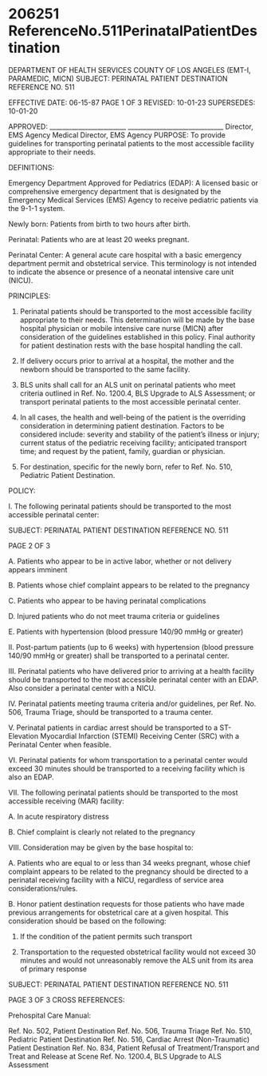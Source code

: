# 206251 ReferenceNo.511PerinatalPatientDestination

DEPARTMENT OF HEALTH SERVICES 
COUNTY OF LOS ANGELES 
(EMT-I, PARAMEDIC, MICN) 
SUBJECT: PERINATAL PATIENT DESTINATION REFERENCE NO. 511 
 
EFFECTIVE DATE: 06-15-87 PAGE 1 OF 3 
REVISED: 10-01-23 
SUPERSEDES: 10-01-20 
 
 
APPROVED: ________________________ ______________________________ 
Director, EMS Agency  Medical Director, EMS Agency 
PURPOSE: To provide guidelines for transporting perinatal patients to the most accessible 
facility appropriate to their needs. 
 
DEFINITIONS: 
 
Emergency Department Approved for Pediatrics (EDAP): A licensed basic or 
comprehensive emergency department that is designated by the Emergency Medical Services 
(EMS) Agency to receive pediatric patients via the 9-1-1 system.  
 
Newly born: Patients from birth to two hours after birth. 
 
Perinatal: Patients who are at least 20 weeks pregnant. 
 
Perinatal Center:  A general acute care hospital with a basic emergency department permit 
and obstetrical service. This terminology is not intended to indicate the absence or presence of 
a neonatal intensive care unit (NICU). 
 
PRINCIPLES: 
 
1. Perinatal patients should be transported to the most accessible facility appropriate to 
their needs. This determination will be made by the base hospital physician or mobile 
intensive care nurse (MICN) after consideration of the guidelines established in this 
policy. Final authority for patient destination rests with the base hospital handling the 
call. 
 
2. If delivery occurs prior to arrival at a hospital, the mother and the newborn should be 
transported to the same facility. 
 
3. BLS units shall call for an ALS unit on perinatal patients who meet criteria outlined in 
Ref. No. 1200.4, BLS Upgrade to ALS Assessment; or transport perinatal patients to the 
most accessible perinatal center. 
 
4. In all cases, the health and well-being of the patient is the overriding consideration in 
determining patient destination. Factors to be considered include: severity and stability 
of the patient’s illness or injury; current status of the pediatric receiving facility; 
anticipated transport time; and request by the patient, family, guardian or physician. 
 
5. For destination, specific for the newly born, refer to Ref. No. 510, Pediatric Patient 
Destination. 
 
POLICY: 
 
I. The following perinatal patients should be transported to the most accessible perinatal 
center: 

SUBJECT: PERINATAL PATIENT DESTINATION  REFERENCE NO. 511 
 
PAGE 2 OF 3 
 
A. Patients who appear to be in active labor, whether or not delivery appears 
imminent 
 
B. Patients whose chief complaint appears to be related to the pregnancy 
 
C. Patients who appear to be having perinatal complications 
 
D. Injured patients who do not meet trauma criteria or guidelines 
 
E. Patients with hypertension (blood pressure 140/90 mmHg or greater) 
 
II. Post-partum patients (up to 6 weeks) with hypertension (blood pressure 140/90 mmHg 
or greater) shall be transported to a perinatal center. 
 
III. Perinatal patients who have delivered prior to arriving at a health facility should be 
transported to the most accessible perinatal center with an EDAP. Also consider a 
perinatal center with a NICU. 
 
IV. Perinatal patients meeting trauma criteria and/or guidelines, per Ref. No. 506, Trauma 
Triage, should be transported to a trauma center. 
 
V. Perinatal patients in cardiac arrest should be transported to a ST-Elevation Myocardial 
Infarction (STEMI) Receiving Center (SRC) with a Perinatal Center when feasible. 
 
VI. Perinatal patients for whom transportation to a perinatal center would exceed 30 minutes 
should be transported to a receiving facility which is also an EDAP. 
 
VII. The following perinatal patients should be transported to the most accessible receiving 
(MAR) facility: 
 
A. In acute respiratory distress 
 
B. Chief complaint is clearly not related to the pregnancy 
 
VIII. Consideration may be given by the base hospital to: 
 
A. Patients who are equal to or less than 34 weeks pregnant, whose chief complaint 
appears to be related to the pregnancy should be directed to a perinatal receiving 
facility with a NICU, regardless of service area considerations/rules.   
 
B. Honor patient destination requests for those patients who have made previous 
arrangements for obstetrical care at a given hospital. This consideration should 
be based on the following: 
 
1. If the condition of the patient permits such transport 
 
2. Transportation to the requested obstetrical facility would not exceed 30 
minutes and would not unreasonably remove the ALS unit from its area of 
primary response 
 
 

SUBJECT: PERINATAL PATIENT DESTINATION  REFERENCE NO. 511 
 
PAGE 3 OF 3 
CROSS REFERENCES: 
 
Prehospital Care Manual: 
 
Ref. No. 502, Patient Destination 
Ref. No. 506, Trauma Triage 
Ref. No. 510, Pediatric Patient Destination 
Ref. No. 516, Cardiac Arrest (Non-Traumatic) Patient Destination 
Ref. No. 834, Patient Refusal of Treatment/Transport and Treat and Release at Scene 
Ref. No. 1200.4, BLS Upgrade to ALS Assessment
